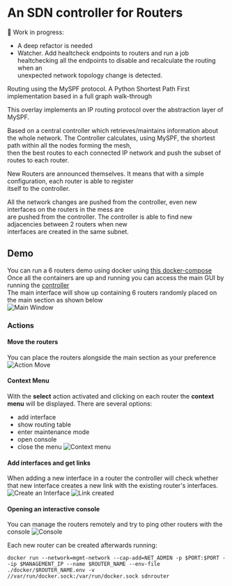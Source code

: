 # An SDN controller for Routers

🚧 Work in progress:
- A deep refactor is needed  
- Watcher. Add healtcheck endpoints to routers and run a job healtchecking all the endpoints to disable and recalculate the routing when an  
unexpected network topology change is detected.  

Routing using the MySPF protocol. A Python Shortest Path First implementation based in a full graph walk-through 

This overlay implements an IP routing protocol over the abstraction layer of MySPF.

Based on a central controller which retrieves/maintains information about the whole network. 
The Controller calculates, using MySPF, the shortest path within all the nodes forming the mesh,  
then the best routes to each connected IP network and push the subset of routes to each router.

New Routers are announced themselves. It means that with a simple configuration, each router is able to register  
itself to the controller.

All the network changes are pushed from the controller, even new interfaces on the routers in the mess are  
are pushed from the controller. The controller is able to find new adjacencies between 2 routers when new  
interfaces are created in the same subnet.

## Demo

You can run a 6 routers demo using docker using [this docker-compose](demo/docker-compose.yaml)  
Once all the containers are up and running you can access the main GUI by running the [controller](http://localhost:8089/controller)  
The main interface will show up containing 6 routers randomly placed on the main section as shown below  
![Main Window](https://github.com/juli-vert/RouterController/blob/[branch]/main.png?raw=true)

### Actions
#### Move the routers
You can place the routers alongside the main section as your preference
![Action Move](https://github.com/juli-vert/RouterController/blob/[branch]/move.png?raw=true)

#### Context Menu
With the **select** action activated and clicking on each router the **context menu** will be displayed. There are several options:
- add interface
- show routing table
- enter maintenance mode
- open console
- close the menu
![Context menu](https://github.com/juli-vert/RouterController/blob/[branch]/context.png?raw=true)

#### Add interfaces and get links
When adding a new interface in a router the controller will check whether that new interface creates a new link with the existing router's interfaces.  
![Create an Interface](https://github.com/juli-vert/RouterController/blob/[branch]/interface.png?raw=true)
![Link created](https://github.com/juli-vert/RouterController/blob/[branch]/link.png?raw=true)

#### Opening an interactive console
You can manage the routers remotely and try to ping other routers with the console
![Console](https://github.com/juli-vert/RouterController/blob/[branch]/console.png?raw=true)

Each new router can be created afterwards running:
```
docker run --network=mgmt-network --cap-add=NET_ADMIN -p $PORT:$PORT --ip $MANAGEMENT_IP --name $ROUTER_NAME --env-file ./docker/$ROUTER_NAME.env -v //var/run/docker.sock:/var/run/docker.sock sdnrouter
```

